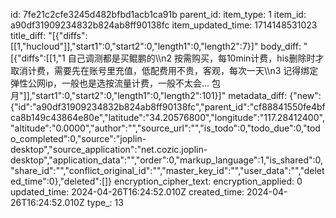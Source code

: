 id: 7fe21c2cfe3245d482bfbd1acb1ca91b
parent_id: 
item_type: 1
item_id: a90df31909234832b824ab8ff90138fc
item_updated_time: 1714148531023
title_diff: "[{\"diffs\":[[1,\"hucloud\"]],\"start1\":0,\"start2\":0,\"length1\":0,\"length2\":7}]"
body_diff: "[{\"diffs\":[[1,\"1 自己调测都是买鲲鹏的\\\n2 按需购买，每10min计费，his删除时才取消计费，需要先在账号里充值，低配费用不贵，客观，每次一天\\\n3 记得绑定弹性公网ip，一般也是选按流量计费，一般不太会... 包月\"]],\"start1\":0,\"start2\":0,\"length1\":0,\"length2\":101}]"
metadata_diff: {"new":{"id":"a90df31909234832b824ab8ff90138fc","parent_id":"cf88841550fe4bfca8b149c43864e80e","latitude":"34.20576800","longitude":"117.28412400","altitude":"0.0000","author":"","source_url":"","is_todo":0,"todo_due":0,"todo_completed":0,"source":"joplin-desktop","source_application":"net.cozic.joplin-desktop","application_data":"","order":0,"markup_language":1,"is_shared":0,"share_id":"","conflict_original_id":"","master_key_id":"","user_data":"","deleted_time":0},"deleted":[]}
encryption_cipher_text: 
encryption_applied: 0
updated_time: 2024-04-26T16:24:52.010Z
created_time: 2024-04-26T16:24:52.010Z
type_: 13